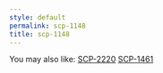 ```yaml
---
style: default
permalink: scp-1148
title: scp-1148
---
```

You may also like:
[SCP-2220](http://scp-wiki.net/scp-2220)
[SCP-1461](http://scp-wiki.net/scp-1461)